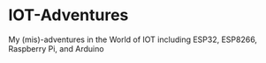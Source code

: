 # IOT-Adventures
My (mis)-adventures in the World of IOT including ESP32, ESP8266, Raspberry Pi, and Arduino
